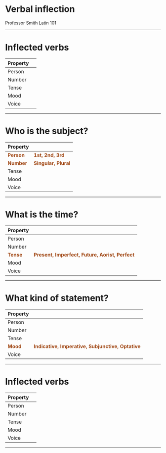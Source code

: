 
# Verbal inflection

Professor Smith
Latin 101

---

# Inflected verbs

| Property | |
| --- | --- |
| Person | |
| Number | |
| Tense | |
| Mood | |
| Voice | |

---


# Who is the subject?

| Property | |
| --- | --- |
| **Person** | **1st, 2nd, 3rd** |
| **Number** | **Singular, Plural** |
| Tense | |
| Mood | |
| Voice | |



<style scoped>
  strong {
    color: rgb(159, 69, 17);
  }
  em {
    color: 	rgb(24, 23, 162);
    font-style: normal;
  }
</style>

---

# What is the time?

| Property | |
| --- | --- |
| Person | |
| Number | |
| **Tense** | **Present, Imperfect, Future, Aorist, Perfect** |
| Mood | |
| Voice | |



<style scoped>
  strong {
    color: rgb(159, 69, 17);
  }
  em {
    color: 	rgb(24, 23, 162);
    font-style: normal;
  }
</style>

---

# What kind of statement?

| Property | |
| --- | --- |
| Person | |
| Number | |
| Tense | |
| **Mood** | **Indicative, Imperative, Subjunctive, Optative** |
| Voice | |


<style scoped>
  strong {
    color: rgb(159, 69, 17);
  }
  em {
    color: 	rgb(24, 23, 162);
    font-style: normal;
  }
</style>


---


# Inflected verbs

| Property | |
| --- | --- |
| Person | |
| Number | |
| Tense | |
| Mood | |
| Voice | |

<style scoped>
  strong {
    color: rgb(159, 69, 17);
  }
  em {
    color: 	rgb(24, 23, 162);
    font-style: normal;
  }
</style>

---
